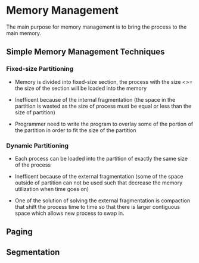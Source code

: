 # Memory Management
The main purpose for memory management is to bring the process to the main memory. 

## Simple Memory Management Techniques
### Fixed-size Partitioning
* Memory is divided into fixed-size section, the process with the size <>= the size of the section will be loaded into the memory

* Inefficent because of the internal fragmentation (the space in the partition is wasted as the size of process must be equal or less than the size of partition)

* Programmer need to write the program to overlay some of the portion of the partition in order to fit the size of the partition

### Dynamic Partitioning
* Each process can be loaded into the partition of exactly the same size of the process  

* Inefficent because of the external fragmentation (some of the space outside of partition can not be used such that decrease the memory utilization when time goes on)

* One of the solution of solving the external fragmentation is compaction that shift the process time to time so that there is larger contiguous space which allows new process to swap in. 

## Paging

## Segmentation


